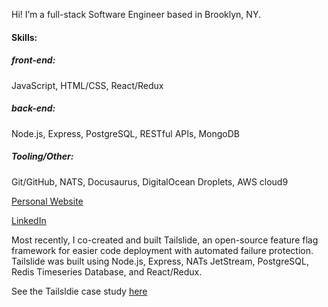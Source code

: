 Hi! I’m a full-stack Software Engineer based in Brooklyn, NY.

#### Skills:

##### front-end: 
JavaScript, HTML/CSS, React/Redux

##### back-end: 
Node.js, Express, PostgreSQL, RESTful APIs, MongoDB

##### Tooling/Other: 
Git/GitHub, NATS, Docusaurus, DigitalOcean Droplets, AWS cloud9

[Personal Website](https://jordanseggers.github.io/)

[LinkedIn](https://www.linkedin.com/in/jordan-shay-eggers-software-engineer/)

Most recently, I co-created and built Tailslide, an open-source feature flag framework for easier code deployment with automated failure protection. Tailslide was built using Node.js, Express, NATs JetStream, PostgreSQL, Redis Timeseries Database, and React/Redux. 

See the Tailsldie case study [here](https://tailslide-io.github.io/)

